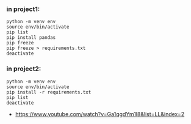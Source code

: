 ### in project1:
```
python -m venv env
source env/bin/activate
pip list
pip install pandas
pip freeze
pip freeze > requirements.txt
deactivate
```

### in project2:
```
python -m venv env
source env/bin/activate
pip install -r requirements.txt
pip list
deactivate
```


* https://www.youtube.com/watch?v=Ga1qgdYm1l8&list=LL&index=2
  
